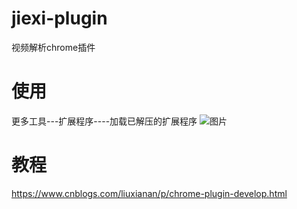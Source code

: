 # jiexi-plugin
视频解析chrome插件
# 使用
更多工具---扩展程序----加载已解压的扩展程序
![图片](https://github.com/541971497/jiexi-plugin/blob/master/TIM%E5%9B%BE%E7%89%8720190902150143.png?raw=true)
# 教程
https://www.cnblogs.com/liuxianan/p/chrome-plugin-develop.html
